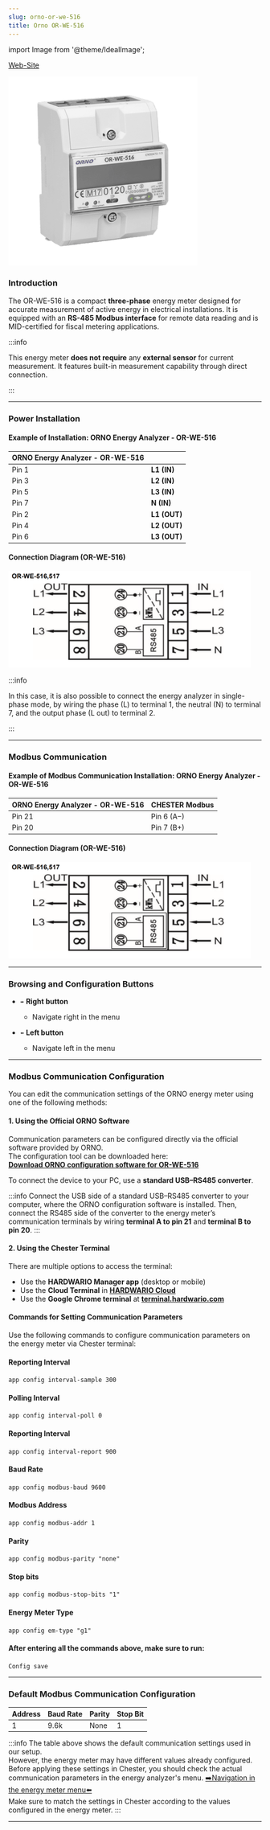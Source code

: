 ```yaml
---
slug: orno-or-we-516
title: Orno OR-WE-516
---
```


import Image from '@theme/IdealImage';

[Web-Site](https://www.orno.pl/en/energy-meters-with-mid/349-3-phase-energy-meter-with-rs-485-80a-mid-4-5-modules-din-th-35mm-5902560322415.html#download)

![ORNO OR-WE - 516](orno-or-we-516.png)

### Introduction

The OR-WE-516 is a compact **three-phase** energy meter designed for accurate measurement of active energy in electrical installations. It is equipped with an **RS-485 Modbus interface** for remote data reading and is MID-certified for fiscal metering applications.

:::info

This energy meter **does not require** any **external sensor** for current measurement. It features built-in measurement capability through direct connection.

:::

 ---

### Power Installation

#### Example of Installation: ORNO Energy Analyzer - OR-WE-516

| **ORNO Energy Analyzer - OR-WE-516** | |
|----------------------------------------|-----------------------------------------------|
| Pin 1                                  | **L1 (IN)**                                    |
| Pin 3                                  | **L2 (IN)**                                   |
| Pin 5                                  | **L3 (IN)**                                    |
| Pin 7                                  | **N (IN)**                                   |
| Pin 2                                  | **L1 (OUT)**                                    |
| Pin 4                                  | **L2 (OUT)**                                   |
| Pin 6                                  | **L3 (OUT)**                                    |

#### Connection Diagram (OR-WE-516)

![ORNO Energy Analyzer - OR-WE-516 - Connection Diagram ](orno-or-we-516-connection-diagram.png)

:::info

In this case, it is also possible to connect the energy analyzer in single-phase mode, by wiring the phase (L) to terminal 1, the neutral (N) to terminal 7, and the output phase (L out) to terminal 2.

:::

---

### Modbus Communication

#### Example of Modbus Communication Installation: ORNO Energy Analyzer - OR-WE-516

| **ORNO Energy Analyzer - OR-WE-516** | **CHESTER Modbus** |
|---------------------------|--------------------|
| Pin 21                     | Pin 6 (A−)      |
| Pin 20                     | Pin 7 (B+)        |


#### Connection Diagram (OR-WE-516)

![ORNO Energy Analyzer - OR-WE-516 - Modbus Communication ](orno-or-we-516-modbus.png)

---

### Browsing and Configuration Buttons

* `➡️` **Right button**
    * Navigate right in the menu

* `⬅️` **Left button**
    * Navigate left in the menu

---

### Modbus Communication Configuration


You can edit the communication settings of the ORNO energy meter using one of the following methods:



#### 1. Using the Official ORNO Software

Communication parameters can be configured directly via the official software provided by ORNO.  
The configuration tool can be downloaded here:  
**[Download ORNO configuration software for OR-WE-516](OR-WE-516_program.7z)**

To connect the device to your PC, use a **standard USB–RS485 converter**.  

:::info
Connect the USB side of a standard USB–RS485 converter to your computer, where the ORNO configuration software is installed.
Then, connect the RS485 side of the converter to the energy meter’s communication terminals by wiring **terminal A to pin 21** and **terminal B to pin 20**.
:::



#### 2. Using the Chester Terminal

There are multiple options to access the terminal:

- Use the **HARDWARIO Manager app** (desktop or mobile)
- Use the **Cloud Terminal** in **[HARDWARIO Cloud](https://hardwario.cloud/)**
- Use the **Google Chrome terminal** at **[terminal.hardwario.com](https://terminal.hardwario.com/)**


#### Commands for Setting Communication Parameters

Use the following commands to configure communication parameters on the energy meter via Chester terminal:

#### Reporting Interval
```
app config interval-sample 300
```
#### Polling Interval
```
app config interval-poll 0
```
#### Reporting Interval
```
app config interval-report 900
```
#### Baud Rate
```
app config modbus-baud 9600
```
#### Modbus Address
```
app config modbus-addr 1
```
#### Parity
```
app config modbus-parity "none"
```
#### Stop bits
```
app config modbus-stop-bits "1"
```
#### Energy Meter Type
```
app config em-type "g1"
```
#### After entering all the commands above, make sure to run:
```
Config save
```
---

### Default Modbus Communication Configuration

| Address | Baud Rate | Parity | Stop Bit |
|---------|-----------|--------|-----------|
| 1       | 9.6k      | None   | 1         |

:::info
The table above shows the default communication settings used in our setup.  
However, the energy meter may have different values already configured.  
Before applying these settings in Chester, you should check the actual communication parameters in the energy analyzer's menu. [➡️Navigation in the energy meter menu⬅️](#browsing-and-configuration-buttons)  
Make sure to match the settings in Chester according to the values configured in the energy meter.
:::

---